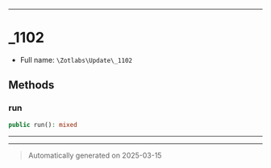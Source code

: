 ***

# _1102





* Full name: `\Zotlabs\Update\_1102`




## Methods


### run



```php
public run(): mixed
```












***


***
> Automatically generated on 2025-03-15
